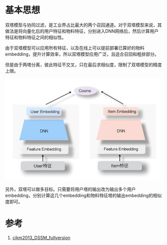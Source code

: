# 基本思想

双塔模型与协同过滤，是工业界占比最大的两个召回通道。对于双塔模型来说，其做法是将向量化后的用户特征和物料特征，分别进入DNN网络后，然后计算用户特征和物料特征之间的相似性。

由于双塔模型可以应用所有特征，以及在线上可以提前部署已算好的物料embedding，提升计算效率，所以双塔模型应用广泛，且适合召回和粗排部分。

但是由于两塔分离，彼此特征不交叉，只在最后求相似度，限制了双塔模型的精度上限。

![](assets/双塔模型.png)

另外，双塔可以做多目标。只需要将用户塔的输出改为输出多个用户embedding，分别计算这几个embedding和物料特征塔的输出embedding的相似度即可。

# 参考

1. [cikm2013_DSSM_fullversion](paper/cikm2013_DSSM_fullversion.pdf)
